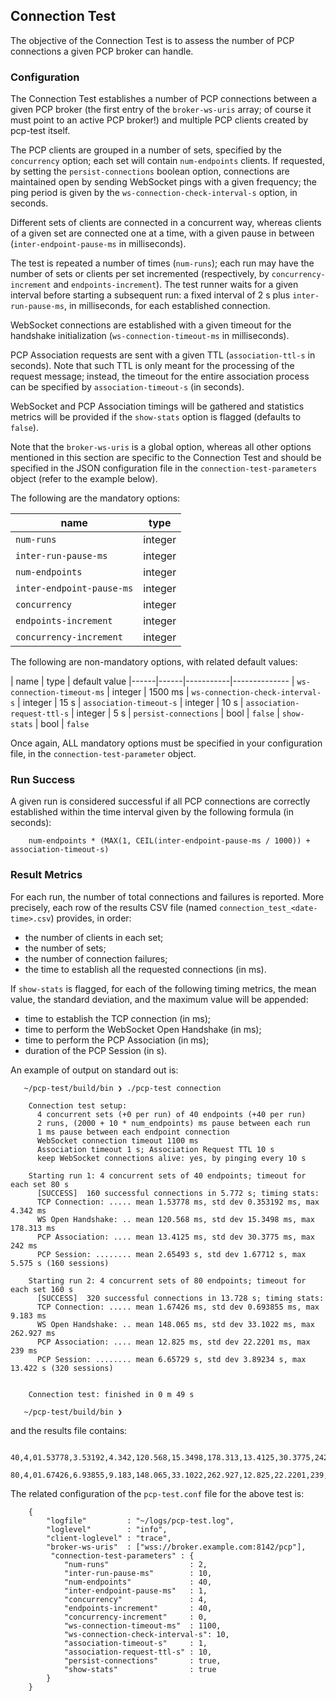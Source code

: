 ## Connection Test

The objective of the Connection Test is to assess the number of PCP connections
a given PCP broker can handle.

### Configuration

The Connection Test establishes a number of PCP connections between a given PCP
broker (the first entry of the `broker-ws-uris` array; of course it must point
to an active PCP broker!) and multiple PCP clients created by pcp-test itself.

The PCP clients are grouped in a number of sets, specified by the `concurrency`
option; each set will contain `num-endpoints` clients. If requested, by setting
the `persist-connections` boolean option, connections are maintained open by
sending WebSocket pings with a given frequency; the ping period is given by the
`ws-connection-check-interval-s` option, in seconds.

Different sets of clients are connected in a concurrent way, whereas clients of
a given set are connected one at a time, with a given pause in between
(`inter-endpoint-pause-ms` in milliseconds).

The test is repeated a number of times (`num-runs`); each run may have the
number of sets or clients per set incremented (respectively, by
`concurrency-increment` and `endpoints-increment`). The test runner waits for a
given interval before starting a subsequent run: a fixed interval of 2 s plus
`inter-run-pause-ms`, in milliseconds, for each established connection.

WebSocket connections are established with a given timeout for the handshake
initialization (`ws-connection-timeout-ms` in milliseconds).

PCP Association requests are sent with a given TTL (`association-ttl-s` in
seconds). Note that such TTL is only meant for the processing of the request
message; instead, the timeout for the entire association process can be
specified by `association-timeout-s` (in seconds).

WebSocket and PCP Association timings will be gathered and statistics metrics
will be provided if the `show-stats` option is flagged (defaults to `false`).

Note that the `broker-ws-uris` is a global option, whereas all other options
mentioned in this section are specific to the Connection Test and should be
specified in the JSON configuration file in the `connection-test-parameters`
object (refer to the example below).

The following are the mandatory options:

| name | type
|------|-----
|  `num-runs` | integer
|  `inter-run-pause-ms` | integer
|  `num-endpoints` | integer
|  `inter-endpoint-pause-ms` | integer
|  `concurrency` | integer
|  `endpoints-increment` | integer
|  `concurrency-increment` | integer

The following are non-mandatory options, with related default values:

| name | type | default value
|------|------|-----------|--------------
|  `ws-connection-timeout-ms` | integer | 1500 ms
|  `ws-connection-check-interval-s` | integer | 15 s
|  `association-timeout-s` | integer | 10 s
|  `association-request-ttl-s` | integer | 5 s
|  `persist-connections` | bool | `false`
|  `show-stats` | bool | `false`

Once again, ALL mandatory options must be specified in your configuration file,
in the `connection-test-parameter` object.

### Run Success

A given run is considered successful if all PCP connections are correctly
established within the time interval given by the following formula (in seconds):
```
    num-endpoints * (MAX(1, CEIL(inter-endpoint-pause-ms / 1000)) + association-timeout-s)
```

### Result Metrics

For each run, the number of total connections and failures is reported.
More precisely, each row of the results CSV file (named
`connection_test_<date-time>.csv`) provides, in order:
 - the number of clients in each set;
 - the number of sets;
 - the number of connection failures;
 - the time to establish all the requested connections (in ms).

If `show-stats` is flagged, for each of the following timing metrics, the
mean value, the standard deviation, and the maximum value will be appended:
  - time to establish the TCP connection (in ms);
  - time to perform the WebSocket Open Handshake (in ms);
  - time to perform the PCP Association (in ms);
  - duration of the PCP Session (in s).

An example of output on standard out is:
```
   ~/pcp-test/build/bin ❯ ./pcp-test connection

    Connection test setup:
      4 concurrent sets (+0 per run) of 40 endpoints (+40 per run)
      2 runs, (2000 + 10 * num_endpoints) ms pause between each run
      1 ms pause between each endpoint connection
      WebSocket connection timeout 1100 ms
      Association timeout 1 s; Association Request TTL 10 s
      keep WebSocket connections alive: yes, by pinging every 10 s

    Starting run 1: 4 concurrent sets of 40 endpoints; timeout for each set 80 s
      [SUCCESS]  160 successful connections in 5.772 s; timing stats:
      TCP Connection: ..... mean 1.53778 ms, std dev 0.353192 ms, max 4.342 ms
      WS Open Handshake: .. mean 120.568 ms, std dev 15.3498 ms, max 178.313 ms
      PCP Association: .... mean 13.4125 ms, std dev 30.3775 ms, max 242 ms
      PCP Session: ........ mean 2.65493 s, std dev 1.67712 s, max 5.575 s (160 sessions)

    Starting run 2: 4 concurrent sets of 80 endpoints; timeout for each set 160 s
      [SUCCESS]  320 successful connections in 13.728 s; timing stats:
      TCP Connection: ..... mean 1.67426 ms, std dev 0.693855 ms, max 9.183 ms
      WS Open Handshake: .. mean 148.065 ms, std dev 33.1022 ms, max 262.927 ms
      PCP Association: .... mean 12.825 ms, std dev 22.2201 ms, max 239 ms
      PCP Session: ........ mean 6.65729 s, std dev 3.89234 s, max 13.422 s (320 sessions)


    Connection test: finished in 0 m 49 s

   ~/pcp-test/build/bin ❯
```

and the results file contains:
```
    40,4,01.53778,3.53192,4.342,120.568,15.3498,178.313,13.4125,30.3775,242,2.65493,1.67712,5.575
    80,4,01.67426,6.93855,9.183,148.065,33.1022,262.927,12.825,22.2201,239,6.65729,3.89234,13.422
```

The related configuration of the `pcp-test.conf` file for the above test is:
```
    {
        "logfile"         : "~/logs/pcp-test.log",
        "loglevel"        : "info",
        "client-loglevel" : "trace",
        "broker-ws-uris"  : ["wss://broker.example.com:8142/pcp"],
         "connection-test-parameters" : {
            "num-runs"                  : 2,
            "inter-run-pause-ms"        : 10,
            "num-endpoints"             : 40,
            "inter-endpoint-pause-ms"   : 1,
            "concurrency"               : 4,
            "endpoints-increment"       : 40,
            "concurrency-increment"     : 0,
            "ws-connection-timeout-ms"  : 1100,
            "ws-connection-check-interval-s": 10,
            "association-timeout-s"     : 1,
            "association-request-ttl-s" : 10,
            "persist-connections"       : true,
            "show-stats"                : true
        }
    }
```